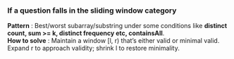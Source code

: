### If a question falls in the sliding window category
**Pattern** : Best/worst subarray/substring under some conditions like **distinct count, sum >= k, distinct frequency etc, containsAll**. <br/>
**How to solve** : Maintain a window [l, r) that’s either valid or minimal valid. Expand r to approach validity; shrink l to restore minimality.
 

